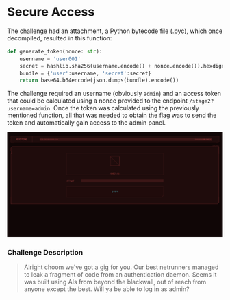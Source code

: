 # Secure Access
The challenge had an attachment, a Python bytecode file (.pyc), which once decompiled, resulted in this function:
```python
def generate_token(nonce: str):
    username = 'user001'
    secret = hashlib.sha256(username.encode() + nonce.encode()).hexdigest()
    bundle = {'user':username, 'secret':secret}
    return base64.b64encode(json.dumps(bundle).encode())
```

The challenge required an username (obviously `admin`) and an access token that could be calculated using a nonce provided to the endpoint `/stage2?username=admin`. Once the token was calculated using the previously mentioned function, all that was needed to obtain the flag was to send the token and automatically gain access to the admin panel.

<img src="page.png" alt="the beatiful home page of the challenge">

### Challenge Description
>Alright choom we've got a gig for you.
Our best netrunners managed to leak a fragment of code from an authentication daemon.
Seems it was built using AIs from beyond the blackwall, out of reach from anyone except the best.
Will ya be able to log in as admin?